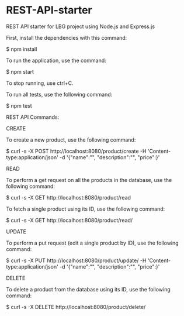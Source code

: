 # REST-API-starter
REST API starter for LBG project using Node.js and Express.js


First, install the dependencies with this command:

$ npm install

To run the application, use the command:

$ npm start

To stop running, use ctrl+C.

To run all tests, use the following command:

$ npm test



REST API Commands:

CREATE 

To create a new product, use the following command:

$ curl -s -X POST http://localhost:8080/product/create -H 'Content-type:application/json' -d '{"name":"<your-product-name>", "description":"<your-description>", "price":<price>}'

READ

To perform a get request on all the products in the database, use the following command:

$ curl -s -X GET http://localhost:8080/product/read

To fetch a single product using its ID, use the following command:

$ curl -s -X GET http://localhost:8080/product/read/<id>

UPDATE

To perform a put request (edit a single product by ID), use the following command:

$ curl -s -X PUT http://localhost:8080/product/update/<id> -H 'Content-type:application/json'  -d '{"name":"<updated-name>", "description":"<updated-description>", "price":<updated-price>}'

DELETE

To delete a product from the database using its ID, use the following command:

$ curl -s -X DELETE http://localhost:8080/product/delete/<id>
